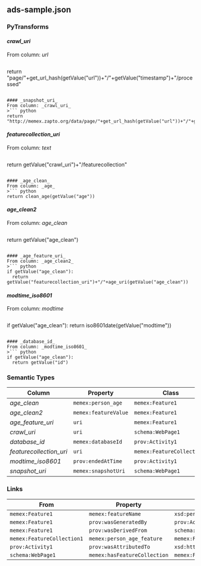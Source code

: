 ## ads-sample.json

### PyTransforms
#### _crawl_uri_
From column: _url_
>``` python
return "page/"+get_url_hash(getValue("url"))+"/"+getValue("timestamp")+"/processed"
```

#### _snapshot_uri_
From column: _crawl_uri_
>``` python
return "http://memex.zapto.org/data/page/"+get_url_hash(getValue("url"))+"/"+getValue("timestamp")+"/raw"
```

#### _featurecollection_uri_
From column: _text_
>``` python
return getValue("crawl_uri")+"/featurecollection"
```

#### _age_clean_
From column: _age_
>``` python
return clean_age(getValue("age"))
```

#### _age_clean2_
From column: _age_clean_
>``` python
return getValue("age_clean")
```

#### _age_feature_uri_
From column: _age_clean2_
>``` python
if getValue("age_clean"):
  return getValue("featurecollection_uri")+"/"+age_uri(getValue("age_clean"))
```

#### _modtime_iso8601_
From column: _modtime_
>``` python
if getValue("age_clean"):
  return iso8601date(getValue("modtime"))
```

#### _database_id_
From column: _modtime_iso8601_
>``` python
if getValue("age_clean"):
  return getValue("id")
```


### Semantic Types
| Column | Property | Class |
|  ----- | -------- | ----- |
| _age_clean_ | `memex:person_age` | `memex:Feature1`|
| _age_clean2_ | `memex:featureValue` | `memex:Feature1`|
| _age_feature_uri_ | `uri` | `memex:Feature1`|
| _crawl_uri_ | `uri` | `schema:WebPage1`|
| _database_id_ | `memex:databaseId` | `prov:Activity1`|
| _featurecollection_uri_ | `uri` | `memex:FeatureCollection1`|
| _modtime_iso8601_ | `prov:endedAtTime` | `prov:Activity1`|
| _snapshot_uri_ | `memex:snapshotUri` | `schema:WebPage1`|


### Links
| From | Property | To |
|  --- | -------- | ---|
| `memex:Feature1` | `memex:featureName` | `xsd:person_age`|
| `memex:Feature1` | `prov:wasGeneratedBy` | `prov:Activity1`|
| `memex:Feature1` | `prov:wasDerivedFrom` | `schema:WebPage1`|
| `memex:FeatureCollection1` | `memex:person_age_feature` | `memex:Feature1`|
| `prov:Activity1` | `prov:wasAttributedTo` | `xsd:http://memexproxy.com/data/software/extractor/ist/version/unknown`|
| `schema:WebPage1` | `memex:hasFeatureCollection` | `memex:FeatureCollection1`|

